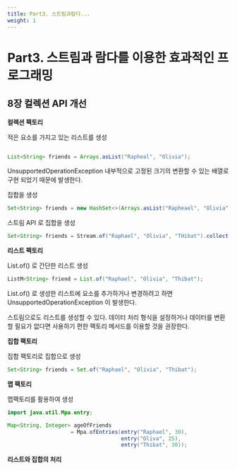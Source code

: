```yaml
---
title: Part3. 스트림과람다...
weight: 1
---
```


# Part3. 스트림과 람다를 이용한 효과적인 프로그래밍

## 8장 컬렉션 API 개선

**컬렉션 팩토리**

적은 요소를 가지고 있는 리스트를 생성

```java

List<String> friends = Arrays.asList("Rapheal", "Olivia");

```

UnsupportedOperationException 내부적으로 고정된 크기의 변환할 수 있는 배열로 구현 되었기 때문에 발생한다.


집합을 생성

```java
Set<String> friends = new HashSet<>(Arrays.asList("Rapheael", "Olivia", "Thibaut"));
```

스트림 API 로 집합을 생성

```java
Set<String> friends = Stream.of("Raphael", "Olivia", "THibat").collect(Collectors.toSet());
```

**리스트 팩토리**

List.of() 로 간단한 리스트 생성

```java
ListM<String> friend = List.of("Raphael", "Olivia", "Thibat");
```

List.of() 로 생성한 리스트에 요소를 추가하거나 변경하려고 하면 UnsupportedOperationException 이 발생한다.

스트림으로도 리스트를 생성할 수 있다. 데이터 처리 형식을 설정하거나 데이터를 변환할 필요가 없다면 사용하기 편한 팩토리 메서드를 이용할 것을 권장한다.

**집합 팩토리**

집합 팩토리로 집합으로 생성

```java
Set<String> friends = Set.of("Raphael", "Olivia", "Thibat");
```

**맵 팩토리**

맵팩토리를 활용하여 생성
```java
import java.util.Mpa.entry;

Map<String, Integer> ageOfFriends 
                    = Mpa.ofEntries(entry("Raphael", 30),
                                    entry("Oliva", 25),
                                    entry("Thibat", 30));
```


**리스트와 집합의 처리**




